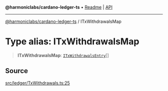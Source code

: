 **@harmoniclabs/cardano-ledger-ts** • [Readme](../Introduction.md) \| [API](../globals.md)

***

[@harmoniclabs/cardano-ledger-ts](../Introduction.md) / ITxWithdrawalsMap

# Type alias: ITxWithdrawalsMap

> **ITxWithdrawalsMap**: [`ITxWithdrawalsEntry`](ITxWithdrawalsEntry.md)[]

## Source

[src/ledger/TxWithdrawals.ts:25](https://github.com/HarmonicLabs/cardano-ledger-ts/blob/d1659b0/src/ledger/TxWithdrawals.ts#L25)
